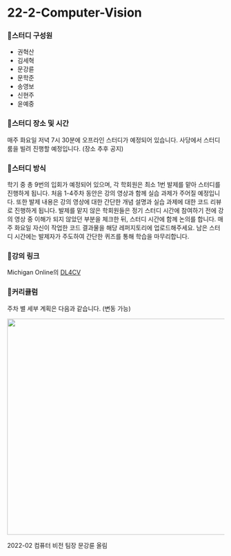 # 22-2-Computer-Vision

### 🔔스터디 구성원

- 권혁산
- 김세혁
- 문강륜
- 문학준
- 송영보
- 신현주
- 윤예중

### 🔔스터디 장소 및 시간

매주 화요일 저녁 7시 30분에 오프라인 스터디가 예정되어 있습니다. 사당에서 스터디룸을 빌려 진행할 예정입니다. (장소 추후 공지)

### 🔔스터디 방식

학기 중 총 9번의 입회가 예정되어 있으며, 각 학회원은 최소 1번 발제를 맡아 스터디를 진행하게 됩니다. 처음 1-4주차 동안은 강의 영상과 함께 실습 과제가 주어질 예정입니다. 또한 발제 내용은 강의 영상에 대한 간단한 개념 설명과 실습 과제에 대한 코드 리뷰로 진행하게 됩니다. 발제를 맡지 않은 학회원들은 정기 스터디 시간에 참여하기 전에 강의 영상 중 이해가 되지 않았던 부분을 체크한 뒤, 스터디 시간에 함께 논의를 합니다. 매주 화요일 자신이 작업한 코드 결과물을 해당 레퍼지토리에 업로드해주세요. 남은 스터디 시간에는 발제자가 주도하여 간단한 퀴즈를 통해 학습을 마무리합니다.

### 🔔강의 링크

Michigan Online의 [DL4CV](https://www.youtube.com/watch?v=dJYGatp4SvA&list=PL5-TkQAfAZFbzxjBHtzdVCWE0Zbhomg7r)

### 🔔커리큘럼
주차 별 세부 계획은 다음과 같습니다. (변동 가능)

<p align="center">
  <img width="600" height="500" src="https://user-images.githubusercontent.com/74810909/188641351-0fe49ed6-1dc5-456c-947b-a342f89da97e.png">
</p>

2022-02 컴퓨터 비전 팀장 문강륜 올림
